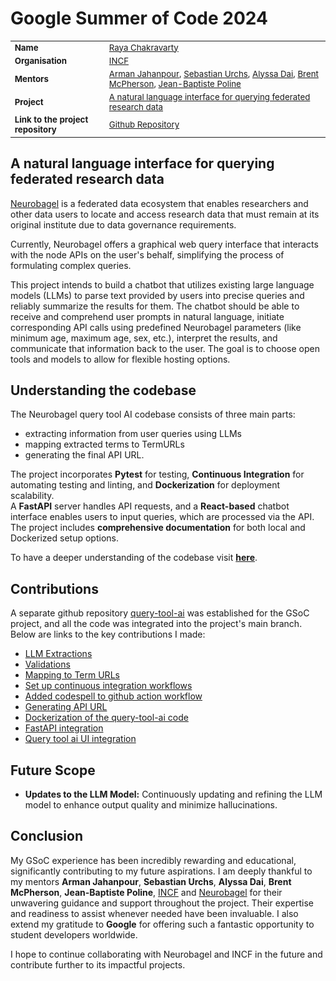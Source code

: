 # Google Summer of Code 2024

<table style="font-size:0.95em; width:100%; border:none;">
    <tr>
        <td style="width:30%;"><strong>Name</strong></td>
        <td><a href="https://github.com/Raya679">Raya Chakravarty</a></td>
    </tr>
    <tr>
        <td><strong>Organisation</strong></td>
        <td><a href="https://www.incf.org/">INCF</a></td>
    </tr>
    <tr>
        <td><strong>Mentors</strong></td>
        <td>
            <a href="https://github.com/rmanaem">Arman Jahanpour</a>, 
            <a href="https://github.com/surchs">Sebastian Urchs</a>, 
            <a href="https://github.com/alyssadai">Alyssa Dai</a>, 
            <a href="mailto:bcmcpher@gmail.com">Brent McPherson</a>, 
            <a href="https://github.com/jbpoline">Jean-Baptiste Poline</a>
        </td>
    </tr>
    <tr>
        <td><strong>Project</strong></td>
        <td><a href="https://summerofcode.withgoogle.com/programs/2024/projects/W7ATppvz">A natural language interface for querying federated research data</a></td>
    </tr>
    <tr>
        <td><strong>Link to the project repository</strong></td>
        <td><a href="https://github.com/neurobagel/query-tool-ai">Github Repository</a></td>
    </tr>
</table>



## A natural language interface for querying federated research data 

[Neurobagel](https://www.neurobagel.org/) is a federated data ecosystem that enables researchers and other data users to locate and access research data that must remain at its original institute due to data governance requirements.

Currently, Neurobagel offers a graphical web query interface that interacts with the node APIs on the user's behalf, simplifying the process of formulating complex queries.

This project intends to build a chatbot that utilizes existing large language models (LLMs) to parse text provided by users into precise queries and reliably summarize the results for them. The chatbot should be able to receive and comprehend user prompts in natural language, initiate corresponding API calls using predefined Neurobagel parameters (like minimum age, maximum age, sex, etc.), interpret the results, and communicate that information back to the user. The goal is to choose open tools and models to allow for flexible hosting options.

## Understanding the codebase

The Neurobagel query tool AI codebase consists of three main parts: 

   - extracting information from user queries using LLMs
   - mapping extracted terms to TermURLs
   - generating the final API URL. 
   
The project incorporates **Pytest** for testing, **Continuous Integration** for automating testing and linting, and **Dockerization** for deployment scalability. <br>
A **FastAPI** server handles API requests, and a **React-based** chatbot interface enables users to input queries, which are processed via the API.<br>
The project includes **comprehensive documentation** for both local and Dockerized setup options.

To have a deeper understanding of the codebase visit [**here**](https://raya679.github.io/gsoc/codebase/).

## Contributions

A separate github repository [query-tool-ai](https://github.com/neurobagel/query-tool-ai) was established for the GSoC project, and all the code  was integrated into the project's main branch. Below are links to the key contributions I made:

- [LLM Extractions](https://github.com/neurobagel/query-tool-ai/pull/15)
- [Validations](https://github.com/neurobagel/query-tool-ai/pull/18)
- [Mapping to Term URLs](https://github.com/neurobagel/query-tool-ai/pull/20)
- [Set up continuous integration workflows](https://github.com/neurobagel/query-tool-ai/pull/22)
- [Added codespell to github action workflow](https://github.com/neurobagel/query-tool-ai/pull/34)
- [Generating API URL](https://github.com/neurobagel/query-tool-ai/pull/24)
- [Dockerization of the query-tool-ai code](https://github.com/neurobagel/query-tool-ai/pull/28)
- [FastAPI integration](https://github.com/neurobagel/query-tool-ai/pull/31)
- [Query tool ai UI integration](https://github.com/neurobagel/query-tool/pull/261)


## Future Scope 
- **Updates to the LLM Model:** Continuously updating and refining the LLM model to enhance output quality and minimize hallucinations.

## Conclusion

My GSoC experience has been incredibly rewarding and educational, significantly contributing to my future aspirations. I am deeply thankful to my mentors **Arman Jahanpour**, **Sebastian Urchs**, **Alyssa Dai**, **Brent McPherson**, **Jean-Baptiste Poline**, [INCF](https://www.incf.org/) and [Neurobagel](https://neurobagel.org/) for their unwavering guidance and support throughout the project. Their expertise and readiness to assist whenever needed have been invaluable. I also extend my gratitude to **Google** for offering such a fantastic opportunity to student developers worldwide.

I hope to continue collaborating with Neurobagel and INCF in the future and contribute further to its impactful projects.


                         